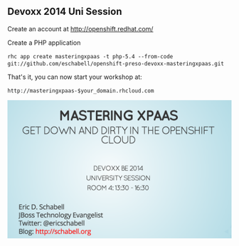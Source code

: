 Devoxx 2014 Uni Session
-----------------------
Create an account at http://openshift.redhat.com/

Create a PHP application

    rhc app create masteringxpaas -t php-5.4 --from-code git://github.com/eschabell/openshift-preso-devoxx-masteringxpaas.git

That's it, you can now start your workshop at:

    http://masteringxpaas-$your_domain.rhcloud.com

![Cover Slide](https://raw.githubusercontent.com/eschabell/openshift-preso-devoxx-masteringxpaas/master/cover.png)
